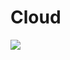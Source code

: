 # Cloud

<img src="https://user-images.githubusercontent.com/112363021/219580453-fdf76954-1a53-4d67-9a18-5e0c9ce550fd.png">
